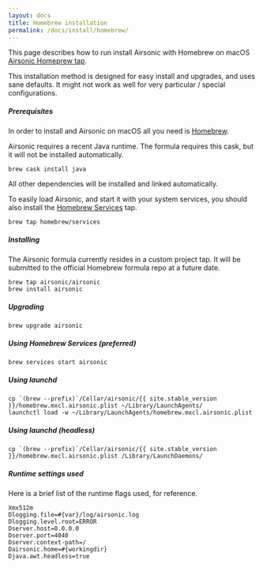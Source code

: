 ```yaml
---
layout: docs
title: Homebrew installation
permalink: /docs/install/homebrew/
---
```

This page describes how to run install Airsonic with Homebrew on macOS [Airsonic Homeprew tap](https://github.com/airsonic/homebrew-airsonic/).

This installation method is designed for easy install and upgrades, and uses sane defaults. It might not work as well for very particular / special configurations.

##### Prerequisites

In order to install and Airsonic on macOS all you need is [Homebrew](https://brew.sh).

Airsonic requires a recent Java runtime. The formula requires this cask, but it will not be installed automatically.

```
brew cask install java
```

All other dependencies will be installed and linked automatically.

To easily load Airsonic, and start it with your system services, you should also install the [Homebrew Services](https://github.com/Homebrew/homebrew-services) tap.

```
brew tap homebrew/services
```

##### Installing

The Airsonic formula currently resides in a custom project tap. It will be submitted to the official Homebrew formula repo at a future date.

```
brew tap airsonic/airsonic
brew install airsonic
```

##### Upgrading

```
brew upgrade airsonic
```

##### Using Homebrew Services (preferred)

```
brew services start airsonic
```

##### Using launchd

```
cp `(brew --prefix)`/Cellar/airsonic/{{ site.stable_version }}/homebrew.mxcl.airsonic.plist ~/Library/LaunchAgents/
launchctl load -w ~/Library/LaunchAgents/homebrew.mxcl.airsonic.plist
```

##### Using launchd (headless)

```
cp `(brew --prefix)`/Cellar/airsonic/{{ site.stable_version }}/homebrew.mxcl.airsonic.plist /Library/LaunchDaemons/
```

##### Runtime settings used

Here is a brief list of the runtime flags used, for reference.

```
Xmx512m
Dlogging.file=#{var}/log/airsonic.log
Dlogging.level.root=ERROR
Dserver.host=0.0.0.0
Dserver.port=4040
Dserver.context-path=/
Dairsonic.home=#{workingdir}
Djava.awt.headless=true
```
